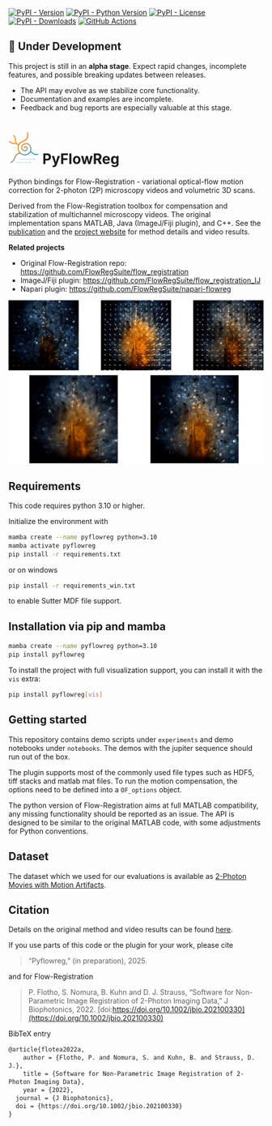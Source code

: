 [![PyPI - Version](https://img.shields.io/pypi/v/pyflowreg)](https://pypi.org/project/pyflowreg/)
[![PyPI - Python Version](https://img.shields.io/pypi/pyversions/pyflowreg)](https://pypi.org/project/pyflowreg/)
[![PyPI - License](https://img.shields.io/pypi/l/pyflowreg)](LICENSE)
[![PyPI - Downloads](https://img.shields.io/pypi/dm/pyflowreg)](https://pypistats.org/packages/pyflowreg)
[![GitHub Actions](https://github.com/FlowRegSuite/pyflowreg/actions/workflows/pypi-release.yml/badge.svg)](https://github.com/FlowRegSuite/pyflowreg/actions/workflows/pypi-release.yml)

## 🚧 Under Development

This project is still in an **alpha stage**. Expect rapid changes, incomplete features, and possible breaking updates between releases. 

- The API may evolve as we stabilize core functionality.  
- Documentation and examples are incomplete.  
- Feedback and bug reports are especially valuable at this stage.  

# <img src="https://raw.githubusercontent.com/FlowRegSuite/pyflowreg/refs/heads/main/img/flowreglogo.png" alt="FlowReg logo" height="64"> PyFlowReg

Python bindings for Flow-Registration - variational optical-flow motion correction for 2-photon (2P) microscopy videos and volumetric 3D scans.

Derived from the Flow-Registration toolbox for compensation and stabilization of multichannel microscopy videos. The original implementation spans MATLAB, Java (ImageJ/Fiji plugin), and C++. See the [publication](https://doi.org/10.1002/jbio.202100330) and the [project website](https://www.snnu.uni-saarland.de/flow-registration/) for method details and video results.

**Related projects**
- Original Flow-Registration repo: https://github.com/FlowRegSuite/flow_registration
- ImageJ/Fiji plugin: https://github.com/FlowRegSuite/flow_registration_IJ
- Napari plugin: https://github.com/FlowRegSuite/napari-flowreg


![Fig1](https://raw.githubusercontent.com/FlowRegSuite/pyflowreg/refs/heads/main/img/bg.jpg)


## Requirements

This code requires python 3.10 or higher.

Initialize the environment with

```bash
mamba create --name pyflowreg python=3.10
mamba activate pyflowreg
pip install -r requirements.txt
```

or on windows

```bash
pip install -r requirements_win.txt
```

to enable Sutter MDF file support.


## Installation via pip and mamba

```bash
mamba create --name pyflowreg python=3.10
pip install pyflowreg
```

To install the project with full visualization support, you can install it with the ```vis``` extra:

```bash
pip install pyflowreg[vis]
```

## Getting started

This repository contains demo scripts under ```experiments``` and 
demo notebooks under ```notebooks```. The demos with the jupiter sequence should run out of the box.

The plugin supports most of the commonly used file types such as HDF5, tiff stacks and matlab mat files. To run the motion compensation, the options need to be defined into a ```OF_options``` object.

The python version of Flow-Registration aims at full MATLAB compatibility, any missing functionality should be reported as an issue. The API is designed to be similar to the original MATLAB code, with some adjustments for Python conventions.


## Dataset

The dataset which we used for our evaluations is available as [2-Photon Movies with Motion Artifacts](https://drive.google.com/drive/folders/1fPdzQo5SiA-62k4eHF0ZaKJDt1vmTVed?usp=sharing).

## Citation

Details on the original method and video results can be found [here](https://www.snnu.uni-saarland.de/flow-registration/).

If you use parts of this code or the plugin for your work, please cite

> “Pyflowreg,” (in preparation), 2025.


and for Flow-Registration

> P. Flotho, S. Nomura, B. Kuhn and D. J. Strauss, “Software for Non-Parametric Image Registration of 2-Photon Imaging Data,” J Biophotonics, 2022. [doi:https://doi.org/10.1002/jbio.202100330](https://doi.org/10.1002/jbio.202100330)

BibTeX entry
```
@article{flotea2022a,
    author = {Flotho, P. and Nomura, S. and Kuhn, B. and Strauss, D. J.},
    title = {Software for Non-Parametric Image Registration of 2-Photon Imaging Data},
    year = {2022},
  journal = {J Biophotonics},
  doi = {https://doi.org/10.1002/jbio.202100330}
}
```


